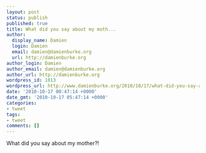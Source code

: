 ```yaml
---
layout: post
status: publish
published: true
title: What did you say about my moth...
author:
  display_name: Damien
  login: Damien
  email: damien@damienburke.org
  url: http://damienburke.org
author_login: Damien
author_email: damien@damienburke.org
author_url: http://damienburke.org
wordpress_id: 1013
wordpress_url: http://www.damienburke.org/2010/10/17/what-did-you-say-about-my-moth/
date: '2010-10-17 00:47:14 +0000'
date_gmt: '2010-10-17 05:47:14 +0000'
categories:
- tweet
tags:
- tweet
comments: []
---
```

<p>What did you say about my mother?!</p>
